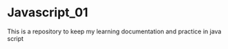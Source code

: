 # Javascript_01
This is a repository to keep my learning documentation and practice in java script 
